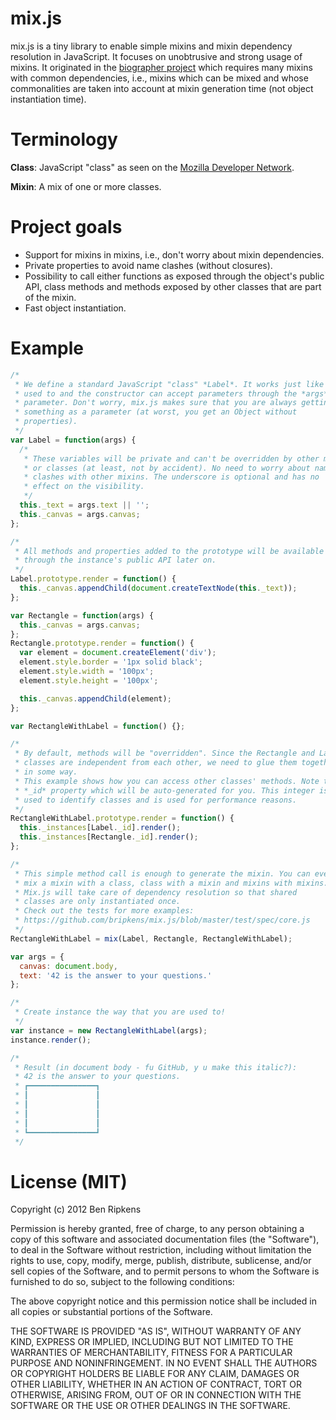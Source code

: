 # mix.js

mix.js is a tiny library to enable simple mixins and mixin dependency resolution
in JavaScript. It focuses on unobtrusive and strong usage of mixins. It
originated in the [biographer project](http://code.google.com/p/biographer/)
which requires many mixins with common dependencies, i.e., mixins which can be
mixed and whose commonalities are taken into account at mixin generation time
(not object instantiation time).

# Terminology

**Class**: JavaScript "class" as seen on the
[Mozilla Developer Network](https://developer.mozilla.org/en/JavaScript/Reference/Operators/new).

**Mixin**: A mix of one or more classes.


# Project goals

 - Support for mixins in mixins, i.e., don't worry about mixin dependencies.
 - Private properties to avoid name clashes (without closures).
 - Possibility to call either functions as exposed through the object's public
   API, class methods and methods exposed by other classes that are part of the
   mixin.
 - Fast object instantiation.

# Example

``` javascript
/*
 * We define a standard JavaScript "class" *Label*. It works just like you are
 * used to and the constructor can accept parameters through the *args*
 * parameter. Don't worry, mix.js makes sure that you are always getting
 * something as a parameter (at worst, you get an Object without
 * properties).
 */
var Label = function(args) {
  /*
   * These variables will be private and can't be overridden by other mixins
   * or classes (at least, not by accident). No need to worry about name
   * clashes with other mixins. The underscore is optional and has no
   * effect on the visibility.
   */
  this._text = args.text || '';
  this._canvas = args.canvas;
};

/*
 * All methods and properties added to the prototype will be available
 * through the instance's public API later on.
 */
Label.prototype.render = function() {
  this._canvas.appendChild(document.createTextNode(this._text));
};

var Rectangle = function(args) {
  this._canvas = args.canvas;
};
Rectangle.prototype.render = function() {
  var element = document.createElement('div');
  element.style.border = '1px solid black';
  element.style.width = '100px';
  element.style.height = '100px';

  this._canvas.appendChild(element);
}; 

var RectangleWithLabel = function() {};

/*
 * By default, methods will be "overridden". Since the Rectangle and Label
 * classes are independent from each other, we need to glue them together
 * in some way.
 * This example shows how you can access other classes' methods. Note the
 * *_id* property which will be auto-generated for you. This integer is
 * used to identify classes and is used for performance reasons.
 */
RectangleWithLabel.prototype.render = function() {
  this._instances[Label._id].render();
  this._instances[Rectangle._id].render();
};

/*
 * This simple method call is enough to generate the mixin. You can even
 * mix a mixin with a class, class with a mixin and mixins with mixins.
 * Mix.js will take care of dependency resolution so that shared
 * classes are only instantiated once.
 * Check out the tests for more examples:
 * https://github.com/bripkens/mix.js/blob/master/test/spec/core.js
 */
RectangleWithLabel = mix(Label, Rectangle, RectangleWithLabel);

var args = {
  canvas: document.body,
  text: '42 is the answer to your questions.'
};

/*
 * Create instance the way that you are used to!
 */
var instance = new RectangleWithLabel(args);
instance.render();

/*
 * Result (in document body - fu GitHub, y u make this italic?):
 * 42 is the answer to your questions.
 * ┏━━━━━━━━━━━━━━━┓
 * ┃               ┃
 * ┃               ┃
 * ┃               ┃
 * ┃               ┃
 * ┗━━━━━━━━━━━━━━━┛
 */

```


# License (MIT)
Copyright (c) 2012 Ben Ripkens

Permission is hereby granted, free of charge, to any person
obtaining a copy of this software and associated documentation
files (the "Software"), to deal in the Software without
restriction, including without limitation the rights to use,
copy, modify, merge, publish, distribute, sublicense, and/or sell
copies of the Software, and to permit persons to whom the
Software is furnished to do so, subject to the following
conditions:

The above copyright notice and this permission notice shall be
included in all copies or substantial portions of the Software.

THE SOFTWARE IS PROVIDED "AS IS", WITHOUT WARRANTY OF ANY KIND,
EXPRESS OR IMPLIED, INCLUDING BUT NOT LIMITED TO THE WARRANTIES
OF MERCHANTABILITY, FITNESS FOR A PARTICULAR PURPOSE AND
NONINFRINGEMENT. IN NO EVENT SHALL THE AUTHORS OR COPYRIGHT
HOLDERS BE LIABLE FOR ANY CLAIM, DAMAGES OR OTHER LIABILITY,
WHETHER IN AN ACTION OF CONTRACT, TORT OR OTHERWISE, ARISING
FROM, OUT OF OR IN CONNECTION WITH THE SOFTWARE OR THE USE OR
OTHER DEALINGS IN THE SOFTWARE.